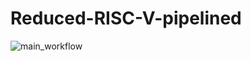 # Reduced-RISC-V-pipelined

![main_workflow](https://github.com/johanjino/Reduced-RISC-V-pipelined/actions/workflows/verlilator_sim.yml/badge.svg)
<!-- ![](https://img.shields.io/github/workflow/status/johanjino/Reduced-RISC-V-pipelined?label=tests) -->
